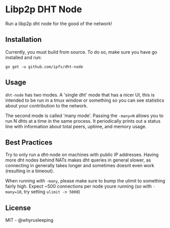 # Libp2p DHT Node
Run a libp2p dht node for the good of the network!

## Installation
Currently, you must build from source. To do so, make sure you have go installed and run:
```
go get -u github.com/ipfs/dht-node
```

## Usage
`dht-node` has two modes. A 'single dht' mode that has a nicer UI, this is intended to be run in a tmux window or something so you can see statistics about your contribution to the network.

The second mode is called 'many mode'. Passing the `-many=N` allows you to run N dhts at a time in the same process. It periodically prints out a status line with information about total peers, uptime, and memory usage.

## Best Practices
Try to only run a dht-node on machines with public IP addresses. Having more
dht nodes behind NATs makes dht queries in general slower, as connecting in
generally takes longer and sometimes doesnt even work (resulting in a timeout).

When running with `-many`, please make sure to bump the ulimit to something
fairly high. Expect ~500 connections per node youre running (so with
`-many=10`, try setting `ulimit -n 5000`)

## License
MIT - @whyrusleeping
